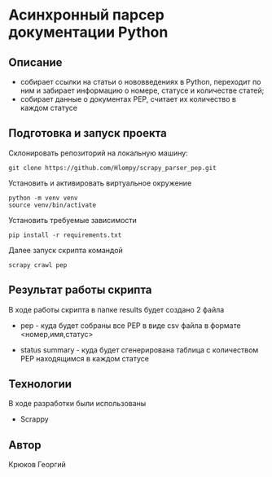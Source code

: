 # Асинхронный парсер документации Python

## Описание

- собирает ссылки на статьи о нововведениях в Python, переходит по ним и
забирает информацию о номере, статусе и количестве статей;
- собирает данные о документах PEP, считает их количество в каждом статусе

## Подготовка и запуск проекта

Склонировать репозиторий на локальную машину:
```
git clone https://github.com/Hlompy/scrapy_parser_pep.git
```
Установить и активировать виртуальное окружение
```
python -m venv venv
source venv/bin/activate
```
Установить требуемые зависимости
```
pip install -r requirements.txt
```
Далее запуск скрипта командой
```
scrapy crawl pep
```
## Результат работы скрипта

В ходе работы скрипта в папке results будет создано 2 файла

- pep - куда будет собраны все PEP в виде csv файла в формате <номер,имя,статус>

- status summary - куда будет сгенерирована таблица с количеством PEP находящимся
в каждом статусе

## Технологии
В ходе разработки были использованы

- Scrappy
## Автор

Крюков Георгий
